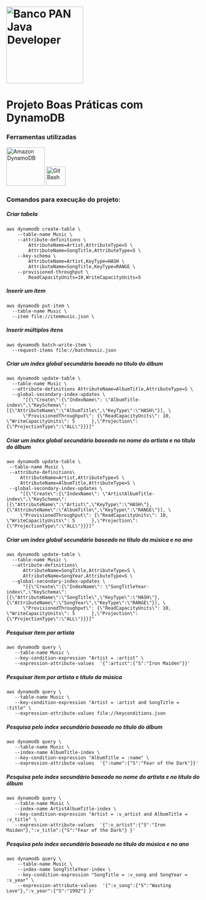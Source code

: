 # <img src="https://user-images.githubusercontent.com/78277885/235327726-d51a506a-4bf4-4794-b46f-01702aac0f6d.png" alt="Banco PAN Java Developer" width="200" height="200">

# Projeto Boas Práticas com DynamoDB


### Ferramentas utilizadas

<img src="https://www.educative.io/api/page/5089276808134656/image/download/6007742343938048" alt="Amazon DynamoDB" width="100" height="100">


 <img src="https://th.bing.com/th/id/OIP.5kjrKcjVI35bfepw-j9N5QAAAA?pid=ImgDet&rs=1" alt="Git Bash" width="50" height="50">

### Comandos para execução do projeto:

##### Criar tabela

```
aws dynamodb create-table \
    --table-name Music \
    --attribute-definitions \
        AttributeName=Artist,AttributeType=S \
        AttributeName=SongTitle,AttributeType=S \
    --key-schema \
        AttributeName=Artist,KeyType=HASH \
        AttributeName=SongTitle,KeyType=RANGE \
    --provisioned-throughput \
        ReadCapacityUnits=10,WriteCapacityUnits=5
 ```
  ##### Inserir um item
  
  ```
  aws dynamodb put-item \
    --table-name Music \
    --item file://itemmusic.json \
  ```
  ##### Inserir múltiplos itens 
  
  ```
  aws dynamodb batch-write-item \
    --request-items file://batchmusic.json
  ```
  ##### Criar um index global secundário baeado no título do álbum
  
  ```
  aws dynamodb update-table \
    --table-name Music \
    --attribute-definitions AttributeName=AlbumTitle,AttributeType=S \
    --global-secondary-index-updates \
        "[{\"Create\":{\"IndexName\": \"AlbumTitle-index\",\"KeySchema\":[{\"AttributeName\":\"AlbumTitle\",\"KeyType\":\"HASH\"}], \
        \"ProvisionedThroughput\": {\"ReadCapacityUnits\": 10, \"WriteCapacityUnits\": 5      },\"Projection\":{\"ProjectionType\":\"ALL\"}}}]"
   ```
   ##### Criar um index global secundário baseado no nome do artista e no título do álbum
   
   ```
   aws dynamodb update-table \
    --table-name Music \
    --attribute-definitions\
        AttributeName=Artist,AttributeType=S \
        AttributeName=AlbumTitle,AttributeType=S \
    --global-secondary-index-updates \
        "[{\"Create\":{\"IndexName\": \"ArtistAlbumTitle-index\",\"KeySchema\":[{\"AttributeName\":\"Artist\",\"KeyType\":\"HASH\"}, {\"AttributeName\":\"AlbumTitle\",\"KeyType\":\"RANGE\"}], \
        \"ProvisionedThroughput\": {\"ReadCapacityUnits\": 10, \"WriteCapacityUnits\": 5      },\"Projection\":{\"ProjectionType\":\"ALL\"}}}]"
  ```
  ##### Criar um index global secundário baseado no título da música e no ano
  
  ```
  aws dynamodb update-table \
    --table-name Music \
    --attribute-definitions\
        AttributeName=SongTitle,AttributeType=S \
        AttributeName=SongYear,AttributeType=S \
    --global-secondary-index-updates \
        "[{\"Create\":{\"IndexName\": \"SongTitleYear-index\",\"KeySchema\":[{\"AttributeName\":\"SongTitle\",\"KeyType\":\"HASH\"}, {\"AttributeName\":\"SongYear\",\"KeyType\":\"RANGE\"}], \
        \"ProvisionedThroughput\": {\"ReadCapacityUnits\": 10, \"WriteCapacityUnits\": 5      },\"Projection\":{\"ProjectionType\":\"ALL\"}}}]"
 ```
 ##### Pesquisar item por artista
 
 ```
 aws dynamodb query \
    --table-name Music \
    --key-condition-expression "Artist = :artist" \
    --expression-attribute-values  '{":artist":{"S":"Iron Maiden"}}'
 ```
 ##### Pesquisar item por artista e título da música
 
 ```
 aws dynamodb query \
    --table-name Music \
    --key-condition-expression "Artist = :artist and SongTitle = :title" \
    --expression-attribute-values file://keyconditions.json
 ```
 ##### Pesquisa pelo index secundário baseado no título do álbum
 
 ```
 aws dynamodb query \
    --table-name Music \
    --index-name AlbumTitle-index \
    --key-condition-expression "AlbumTitle = :name" \
    --expression-attribute-values  '{":name":{"S":"Fear of the Dark"}}'
 ```
 ##### Pesquisa pelo index secundário baseado no nome do artista e no título do álbum
 
 ```
 aws dynamodb query \
    --table-name Music \
    --index-name ArtistAlbumTitle-index \
    --key-condition-expression "Artist = :v_artist and AlbumTitle = :v_title" \
    --expression-attribute-values  '{":v_artist":{"S":"Iron Maiden"},":v_title":{"S":"Fear of the Dark"} }'
```
##### Pesquisa pelo index secundário baseado no título da música e no ano

```
aws dynamodb query \
    --table-name Music \
    --index-name SongTitleYear-index \
    --key-condition-expression "SongTitle = :v_song and SongYear = :v_year" \
    --expression-attribute-values  '{":v_song":{"S":"Wasting Love"},":v_year":{"S":"1992"} }'
 ```

